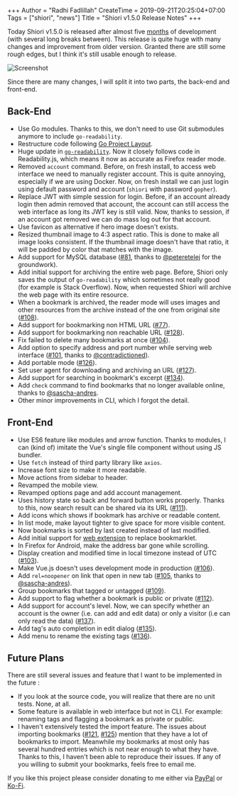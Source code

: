 +++
Author = "Radhi Fadlillah"
CreateTime = 2019-09-21T20:25:04+07:00
Tags = ["shiori", "news"]
Title = "Shiori v1.5.0 Release Notes"
+++

Today Shiori v1.5.0 is released after almost five [months](https://github.com/go-shiori/shiori/commit/f582fd15525e26f7fbbeb9cd776182f1819dc146) of development (with several long breaks between). This release is quite huge with many changes and improvement from older version. Granted there are still some rough edges, but I think it's still usable enough to release.

![Screenshot](screenshot.png)

Since there are many changes, I will split it into two parts, the back-end and front-end.

## Back-End

- Use Go modules. Thanks to this, we don't need to use Git submodules anymore to include `go-readability`.
- Restructure code following [Go Project Layout](https://github.com/golang-standards/project-layout).
- Huge update in [`go-readability`](https://github.com/go-shiori/go-readability). Now it closely follows code in Readability.js, which means it now as accurate as Firefox reader mode.
- Removed `account` command. Before, on fresh install, to access web interface we need to manually register account. This is quite annoying, especially if we are using Docker. Now, on fresh install we can just login using default password and account (`shiori` with password `gopher`).
- Replace JWT with simple session for login. Before, if an account already login then admin removed that account, the account can still access the web interface as long its JWT key is still valid. Now, thanks to session, if an account got removed we can do mass log out for that account.
- Use favicon as alternative if hero image doesn't exists.
- Resized thumbnail image to 4:3 aspect ratio. This is done to make all image looks consistent. If the thumbnail image doesn't have that ratio, it will be padded by color that matches with the image.
- Add support for MySQL database ([#81](https://github.com/go-shiori/shiori/issues/81), thanks to [@peteretelej](https://github.com/peteretelej) for the groundwork).
- Add initial support for archiving the entire web page. Before, Shiori only saves the output of `go-readability` which sometimes not really good (for example is Stack Overflow). Now, when requested Shiori will archive the web page with its entire resource.
- When a bookmark is archived, the reader mode will uses images and other resources from the archive instead of the one from original site ([#108](https://github.com/go-shiori/shiori/issues/108)).
- Add support for bookmarking non HTML URL ([#77](https://github.com/go-shiori/shiori/issues/77)).
- Add support for bookmarking non reachable URL ([#128](https://github.com/go-shiori/shiori/issues/112)).
- Fix failed to delete many bookmarks at once ([#104](https://github.com/go-shiori/shiori/issues/104)).
- Add option to specify address and port number while serving web interface ([#101](https://github.com/go-shiori/shiori/issues/101), thanks to [@contradictioned](https://github.com/contradictioned)).
- Add portable mode ([#126](https://github.com/go-shiori/shiori/issues/126)).
- Set user agent for downloading and archiving an URL ([#127](https://github.com/go-shiori/shiori/issues/127)).
- Add support for searching in bookmark's excerpt ([#134](https://github.com/go-shiori/shiori/issues/134)).
- Add `check` command to find bookmarks that no longer available online, thanks to [@sascha-andres](https://github.com/sascha-andres).
- Other minor improvements in CLI, which I forgot the detail.

## Front-End

- Use ES6 feature like modules and arrow function. Thanks to modules, I can (kind of) imitate the Vue's single file component without using JS bundler.
- Use `fetch` instead of third party library like `axios`.
- Increase font size to make it more readable.
- Move actions from sidebar to header.
- Revamped the mobile view.
- Revamped options page and add account management.
- Uses history state so back and forward button works properly. Thanks to this, now search result can be shared via its URL ([#111](https://github.com/go-shiori/shiori/issues/111)).
- Add icons which shows if bookmark has archive or readable content.
- In list mode, make layout tighter to give space for more visible content.
- Now bookmarks is sorted by last created instead of last modified.
- Add initial support for [web extension](https://github.com/go-shiori/shiori-web-ext) to replace bookmarklet.
- In Firefox for Android, make the address bar gone while scrolling.
- Display creation and modified time in local timezone instead of UTC ([#103](https://github.com/go-shiori/shiori/issues/103)).
- Make Vue.js doesn't uses development mode in production ([#106](https://github.com/go-shiori/shiori/issues/106)).
- Add `rel=noopener` on link that open in new tab ([#105](https://github.com/go-shiori/shiori/issues/105), thanks to [@sascha-andres](https://github.com/sascha-andres)).
- Group bookmarks that tagged or untagged ([#109](https://github.com/go-shiori/shiori/issues/109)).
- Add support to flag whether a bookmark is public or private ([#112](https://github.com/go-shiori/shiori/issues/112)).
- Add support for account's level. Now, we can specify whether an account is the owner (i.e. can add and edit data) or only a visitor (i.e can only read the data) ([#137](https://github.com/go-shiori/shiori/issues/137)).
- Add tag's auto completion in edit dialog ([#135](https://github.com/go-shiori/shiori/issues/135)).
- Add menu to rename the existing tags ([#136](https://github.com/go-shiori/shiori/issues/136)).

## Future Plans

There are still several issues and feature that I want to be implemented in the future :

- If you look at the source code, you will realize that there are no unit tests. None, at all.
- Some feature is available in web interface but not in CLI. For example: renaming tags and flagging a bookmark as private or public.
- I haven't extensively tested the import feature. The issues about importing bookmarks ([#121](https://github.com/go-shiori/shiori/issues/121), [#125](https://github.com/go-shiori/shiori/issues/135)) mention that they have a lot of bookmarks to import. Meanwhile my bookmarks at most only has several hundred entries which is not near enough to what they have. Thanks to this, I haven't been able to reproduce their issues. If any of you willing to submit your bookmarks, feels free to email me.

If you like this project please consider donating to me either via [PayPal](https://www.paypal.me/RadhiFadlillah) or [Ko-Fi](https://ko-fi.com/radhifadlillah).
